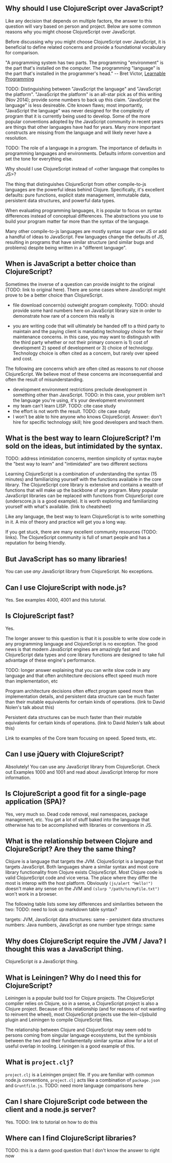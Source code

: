 ## Why should I use ClojureScript over JavaScript?

Like any decision that depends on multiple factors, the answer to this question
will vary based on person and project. Below are some common reasons why you
might choose ClojureScript over JavaScript.

Before discussing why you might choose ClojureScript over JavaScript, it is
beneficial to define related concerns and provide a foundational vocabulary for
comparison.

"A programming system has two parts. The programming "environment" is the part
that's installed on the computer. The programming "language" is the part that's
installed in the programmer's head." -- Bret Victor, [Learnable
Programming](http://worrydream.com/LearnableProgramming/)

TODO: Distinguishing between "JavaScript the language" and "JavaScript the
platform". "JavaScript the platform" is an all-star pick as of this writing (Nov
2014); provide some numbers to back up this claim. "JavaScript the language" is
less desireable. Cite known flaws; most importantly, "JavaScript the language"
was never designed for the complexity of program that it is currently being used
to develop. Some of the more popular conventions adopted by the JavaScript
community in recent years are things that other languages have had for years.
Many more important constructs are missing from the language and will likely
never have a resolution.

TODO: The role of a language in a program. The importance of defaults in 
programming languages and environments. Defaults inform convention and set the 
tone for everything else.

Why should I use ClojureScript instead of &lt;other language that compiles to JS&gt;?

The thing that distinguishes ClojureScript from other compile-to-js languages
are the powerful ideas behind Clojure. Specifically, it's excellent defaults:
pure functions, explicit state management, immutable data, persistent data
structures, and powerful data types.

When evaluating programming languages, it is popular to focus on syntax
differences instead of conceptual differences. The abstractions you use to build
your program matter far more than the syntax of the language.

Many other compile-to-js languages are mostly syntax sugar over JS or add a
handful of ideas to JavaScript. Few languages change the defaults of JS,
resulting in programs that have similar structure (and similar bugs and
problems) despite being written in a "different language".

## When is JavaScript a better choice than ClojureScript?

Sometimes the inverse of a question can provide insight to the original (TODO:
link to original here). There are some cases where JavaScript might prove to be
a better choice than ClojureScript.

* file download concern(s) outweight program complexity. TODO: should provide
some hard numbers here on JavaScript library size in order to demonstrate how
rare of a concern this really is

* you are writing code that will ultimately be handed off to a third party to
maintain and the paying client is mandating technology choice for their
maintenance concerns. in this case, you may want to distinguish with the third
party whether or not their primary concern is 1) cost of development 2) speed
of development or 3) choice of technology. Technology choice is often cited as
a concern, but rarely over speed and cost.

The following are concerns which are often cited as reasons to *not* choose
ClojureScript. We believe most of these concerns are inconsequential and often
the result of misunderstanding.

* development environment restrictions preclude development in something other
than JavaScript. TODO: in this case, your problem isn't the language you're
using, it's your development environment
* my team can't learn LISP. TODO: cite case study
* the effort is not worth the result. TODO: cite case study
* I won't be able to hire anyone who knows ClojureScript. Answer: don't hire for
 specific technology skill; hire good developers and teach them.

## What is the best way to learn ClojureScript? I'm sold on the ideas, but intimidated by the syntax.

TODO: address intimidation concerns, mention simplicity of syntax
maybe the "best way to learn" and "intimidated" are two different sections

Learning ClojureScript is a combination of understanding the syntax (15 minutes)
and familiarizing yourself with the functions available in the core library. The
ClojureScript core library is extensive and contains a wealth of functions that
will make up the backbone of any program. Many popular JavaScript libraries can
be replaced with functions from ClojureScript core (underscore.js is a good
example). It is worth exploring and familiarizing yourself with what's
available. (link to cheatsheet)

Like any language, the best way to learn ClojureScript is to write something in
it. A mix of theory and practice will get you a long way.

If you get stuck, there are many excellent community resources (TODO: links).
The ClojureScript community is full of smart people and has a reputation for
being friendly.

## But JavaScript has so many libraries!

You can use *any* JavaScript library from ClojureScript. No exceptions.

## Can I use ClojureScript with node.js?

Yes. See examples 4000, 4001 and this tutorial.

## Is ClojureScript fast?

Yes.

The longer answer to this question is that it is possible to write slow code in
any programming language and ClojureScript is no exception. The good news is
that modern JavaScript engines are amazingly fast and ClojureScript data types
and core library functions are designed to take full advantage of these engine's
performance.

TODO: longer answer explaining that you can write slow code in any language and
that often architecture decisions effect speed much more than implementation,
etc

Program architecture decisions often effect program speed more than
implementation details, and persistent data structure can be much faster than
their mutable equivalents for certain kinds of operations. (link to David
Nolen's talk about this)

Persistent data structures can be much faster than their mutable equivalents
for certain kinds of operations. (link to David Nolen's talk about this)

Link to examples of the Core team focusing on speed. Speed tests, etc.

## Can I use jQuery with ClojureScript?

Absolutely! You can use any JavaScript library from ClojureScript. Check out
Examples 1000 and 1001 and read about JavaScript Interop for more information.

## Is ClojureScript a good fit for a single-page application (SPA)?

Yes, very much so. Dead code removal, real namespaces, package management, etc.
You get a lot of stuff baked into the language that otherwise has to be
accomplished with libraries or conventions in JS.

## What is the relationship between Clojure and ClojureScript? Are they the same thing?

Clojure is a language that targets the JVM. ClojureScript is a language that
targets JavaScript. Both languages share a similar syntax and most core library
functionality from Clojure exists ClojureScript. Most Clojure code is valid
ClojureScript code and vice versa. The place where they differ the most is
interop with the host platform. Obviously `(js/alert "Hello!")` doesn't make any
sense on the JVM and `(slurp "/path/to/myFile.txt")` won't work in a browser.

The following table lists some key differences and similarities between the two:
TODO: need to look up markdown table syntax?

targets: JVM, JavaScript
data structures: same - persistent data structures
numbers: Java numbers, JavaScript as one number type
strings: same

## Why does ClojureScript require the JVM / Java? I thought this was a JavaScript thing.

ClojureScript *is* a JavaScript thing.

## What is Leiningen? Why do I need this for ClojureScript?

Leiningen is a popular build tool for Clojure projects. The ClojureScript
compiler relies on Clojure, so in a sense, a ClojureScript project is also a
Clojure project. Because of this relationship (and for reasons of not wanting to
reinvent the wheel), most ClojureScript projects use the lein-cljsbuild plugin
and Leiningen to compile ClojureScript files.

The relationship between Clojure and ClojureScript may seem odd to persons
coming from singular language ecosystems, but the symbiosis between the two and
their fundamentally similar syntax allow for a lot of useful overlap in tooling.
Leiningen is a good example of this.

## What is `project.clj`?

`project.clj` is a Leiningen project file. If you are familiar with common
node.js conventions, `project.clj` acts like a combination of `package.json` and
`Gruntfile.js`. TODO: need more language comparisons here

## Can I share ClojureScript code between the client and a node.js server?

Yes. TODO: link to tutorial on how to do this

## Where can I find ClojureScript libraries?

TODO: this is a damn good question that I don't know the answer to right now